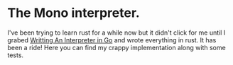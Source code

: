 # The Mono interpreter. 
I've been trying to learn rust for a while now but it didn't click for me until I grabed [Writting An Interpreter in Go](https://interpreterbook.com/)
and wrote everything in rust. It has been a ride! Here you can find my crappy implementation along with some tests. 
